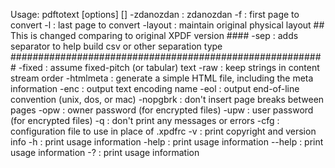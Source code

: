 Usage: pdftotext [options] <PDF-file> [<text-file>]
       -zdanozdan <int>   : zdanozdan
       -f <int>           : first page to convert
       -l <int>           : last page to convert
       -layout            : maintain original physical layout
       ## This is changed comparing to original XPDF version ####
       -sep <string>      : adds separator to help build csv or other separation type
       #########################################################
       -fixed <fp>        : assume fixed-pitch (or tabular) text
       -raw               : keep strings in content stream order
       -htmlmeta          : generate a simple HTML file, including the meta information
       -enc <string>      : output text encoding name
       -eol <string>      : output end-of-line convention (unix, dos, or mac)
       -nopgbrk           : don't insert page breaks between pages
       -opw <string>      : owner password (for encrypted files)
       -upw <string>      : user password (for encrypted files)
       -q                 : don't print any messages or errors
       -cfg <string>      : configuration file to use in place of .xpdfrc
       -v                 : print copyright and version info
       -h                 : print usage information
       -help              : print usage information
       --help             : print usage information
       -?                 : print usage information